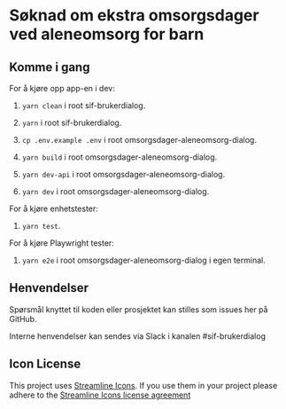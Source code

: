 # Søknad om ekstra omsorgsdager ved aleneomsorg for barn

## Komme i gang

For å kjøre opp app-en i dev:

1.  `yarn clean` i root sif-brukerdialog.
2.  `yarn` i root sif-brukerdialog.

3.  `cp .env.example .env` i root omsorgsdager-aleneomsorg-dialog.
4.  `yarn build` i root omsorgsdager-aleneomsorg-dialog.
5.  `yarn dev-api` i root omsorgsdager-aleneomsorg-dialog.
6.  `yarn dev` i root omsorgsdager-aleneomsorg-dialog.

For å kjøre enhetstester:

1.  `yarn test`.

For å kjøre Playwright tester:

1.  `yarn e2e` i root omsorgsdager-aleneomsorg-dialog i egen terminal.

## Henvendelser

Spørsmål knyttet til koden eller prosjektet kan stilles som issues her på GitHub.

Interne henvendelser kan sendes via Slack i kanalen #sif-brukerdialog

## Icon License

This project uses [Streamline Icons](http://www.streamlineicons.com/). If you use them in your project please adhere to the [Streamline Icons license agreement](http://www.streamlineicons.com/license.html)
